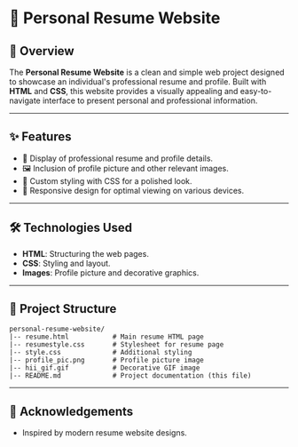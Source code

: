 # 📄 Personal Resume Website

## 🌟 Overview
The **Personal Resume Website** is a clean and simple web project designed to showcase an individual's professional resume and profile. Built with **HTML** and **CSS**, this website provides a visually appealing and easy-to-navigate interface to present personal and professional information.

---

## ✨ Features
- 📄 Display of professional resume and profile details.
- 🖼️ Inclusion of profile picture and other relevant images.
- 🎨 Custom styling with CSS for a polished look.
- 📱 Responsive design for optimal viewing on various devices.

---

## 🛠️ Technologies Used
- **HTML**: Structuring the web pages.
- **CSS**: Styling and layout.
- **Images**: Profile picture and decorative graphics.

---

## 📂 Project Structure
```
personal-resume-website/
|-- resume.html           # Main resume HTML page
|-- resumestyle.css       # Stylesheet for resume page
|-- style.css             # Additional styling
|-- profile_pic.png       # Profile picture image
|-- hii_gif.gif           # Decorative GIF image
|-- README.md             # Project documentation (this file)
```

---

## 🙌 Acknowledgements
- Inspired by modern resume website designs.
